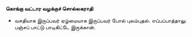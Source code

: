 **கொங்கு வட்டார வழக்குச் சொல்லகராதி**
- வசதியாக இருப்பவர் ஏழ்மையாக இருப்பவர் போல் புலம்புதல். எப்பப்பாத்தாலு பஞ்சப் பாட்டு பாடிகிட்டே இருக்கான்.

